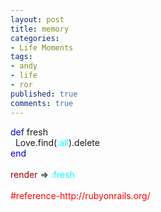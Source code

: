 ```yaml
---
layout: post
title: memory
categories:
- Life Moments
tags:
- andy
- life
- ror
published: true
comments: true
---
```

<p><p><font color="#0000cc">def</font> fresh<br />  Love.find(<font color="#00ffff">:all</font>).delete<br /><font color="#0000cc">end<br /></font><br /><font color="#990000">render</font> =&gt; <font color="#00ffff">:fresh<br /><br /></font><font color="#ff0000">#reference-http://rubyonrails.org/</font></p></p>

